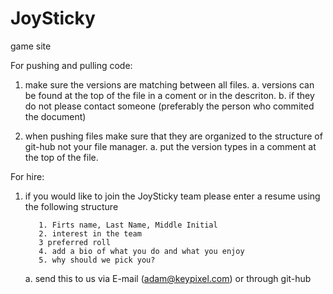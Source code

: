 # JoySticky
game site


For pushing and pulling code:
  
  1. make sure the versions are matching between all files.
    a.  versions can be found at the top of the file in a coment or in the descriton.
    b. if they do not please contact someone (preferably the person who commited the document) 
    
  2. when pushing files make sure that they are organized to the structure of git-hub not your file manager.
    a. put the version types in a comment at the top of the file.
    
  
For  hire: 

  1. if you would like to join the JoySticky team please enter a resume using the following structure 
  
  
            1. Firts name, Last Name, Middle Initial 
            2. interest in the team 
            3 preferred roll
            4. add a bio of what you do and what you enjoy
            5. why should we pick you?
            
      a. send this to us via E-mail (adam@keypixel.com) or through git-hub
